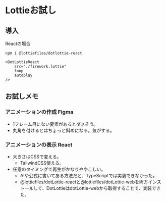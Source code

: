 # Lottieお試し

## 導入
Reactの場合
```
npm i @lottiefiles/dotlottie-react
```

```tsx
<DotLottieReact
    src="./firework.lottie"
    loop
    autoplay
/>
```

## お試しメモ
### アニメーションの作成 Figma
- 1フレーム目にない要素があるとダメそう。
- 丸角を付けるとはちょっと斜めになる。気がする。

### アニメーションの表示 React
- 大きさはCSSで変える。
  - TailwindCSS使える。
- 任意のタイミングで再生がかなりややこしい。
  - AIや公式に書いてある方法だと、TypeScriptでは実装できなかった。
  - @lottiefiles/dotLottie-reactと@lottiefiles/dotLottie-webを両方インストールして、DotLottieはdotLottie-webから取得することで、実装できた。
